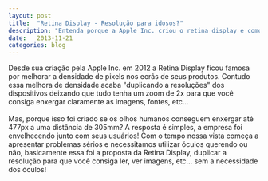 ```yaml
---
layout: post
title:  "Retina Display - Resolução para idosos?"
description: "Entenda porque a Apple Inc. criou o retina display e como ele está sendo atualmente (Atenção, o texto a seguir é fictício e não se passa de uma brincadeira)"
date:   2013-11-21
categories: blog
---
```


Desde sua criação pela Apple Inc. em 2012 a Retina Display ficou famosa por melhorar a densidade de pixels nos ecrãs de seus produtos. Contudo essa melhora de densidade acaba "duplicando a resoluções" dos dispositivos deixando que tudo tenha um zoom de 2x para que você consiga enxergar claramente as imagens, fontes, etc... 
<br /><br />
Mas, porque isso foi criado se os olhos humanos conseguem enxergar até 477px a uma distância de 305mm?
A resposta é simples, a empresa foi envelhecendo junto com seus usuários! Com o tempo nossa vista começa a apresentar problemas sérios e necessitamos utilizar óculos querendo ou não, basicamente essa foi a proposta da Retina Display, duplicar a resolução para que você consiga ler, ver imagens, etc... sem a necessidade dos óculos!